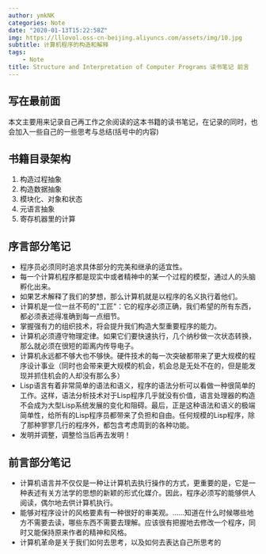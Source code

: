 ```yaml
---
author: ymkNK
categories: Note
date: "2020-01-13T15:22:58Z"
img: https://lllovol.oss-cn-beijing.aliyuncs.com/assets/img/10.jpg
subtitle: 计算机程序的构造和解释
tags: 
    - Note
title: Structure and Interpretation of Computer Programs 读书笔记 前言
---
```

## 写在最前面   
本文主要用来记录自己再工作之余阅读的这本书籍的读书笔记，在记录的同时，也会加入一些自己的一些思考与总结(括号中的内容)

## 书籍目录架构
1. 构造过程抽象
1. 构造数据抽象
1. 模块化、对象和状态
1. 元语言抽象
1. 寄存机器里的计算

## 序言部分笔记
- 程序员必须同时追求具体部分的完美和继承的适宜性。
- 每一个计算机程序都是现实中或者精神中的某一个过程的模型，通过人的头脑孵化出来。
- 如果艺术解释了我们的梦想，那么计算机就是以程序的名义执行着他们。
- 计算机是一位一丝不苟的"工匠"：它的程序必须正确，我们希望的所有东西，都必须表述得准确到每一点细节。
- 掌握强有力的组织技术，将会提升我们构造大型重要程序的能力。
- 计算机必须遵守物理定律。如果它们要快速执行，几个纳秒做一次状态转换，那么就必须在很短的距离内传导电子。
- 计算机永远都不够大也不够快。硬件技术的每一次突破都带来了更大规模的程序设计事业（同时也会带来更大规模的机会，机会总是无处不在的，但是能发现并抓住机会的人却没有那么多）
- Lisp语言有着非常简单的语法和语义，程序的语法分析可以看做一种很简单的工作。这样，语法分析技术对于Lisp程序几乎就没有价值，语言处理器的构造不会成为大型Lisp系统发展的变化和阻碍。最后，正是这种语法和语义的极端简单性，给所有的Lisp程序员都带来了负担和自由。任何规模的Lisp程序，除了那种寥寥几行的程序外，都包含考虑周到的各种功能。
- 发明并调整，调整恰当后再去发明！

## 前言部分笔记
- 计算机语言并不仅仅是一种让计算机去执行操作的方式，更重要的是，它是一种表述有关方法学的思想的新颖的形式化媒介。因此，程序必须写的能够供人阅读，偶尔地去供计算机执行。
- 能够对程序设计的风格要素有一种很好的审美观。……知道在什么时候哪些地方不需要去读，哪些东西不需要去理解。应该很有把握地去修改一个程序，同时又能保持原来作者的精神和风格。
- 计算机革命是关于我们如何去思考，以及如何去表达自己所思考的
